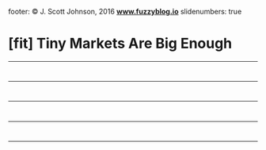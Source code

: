 footer: © J. Scott Johnson, 2016 **www.fuzzyblog.io**
slidenumbers: true
# [fit] Tiny Markets Are Big Enough
---
# 
---
#
---
#
---
#
---
